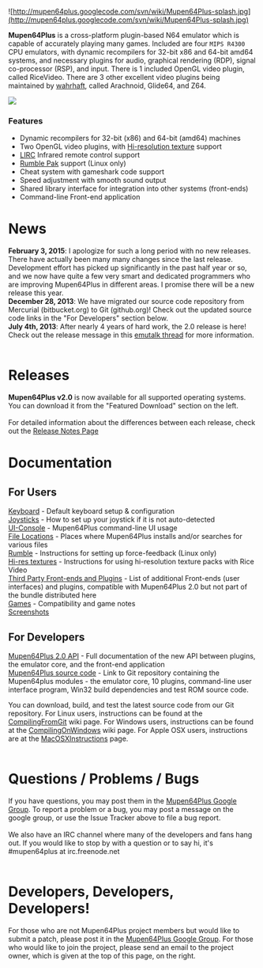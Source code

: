 ![http://mupen64plus.googlecode.com/svn/wiki/Mupen64Plus-splash.jpg](http://mupen64plus.googlecode.com/svn/wiki/Mupen64Plus-splash.jpg)

**Mupen64Plus** is a cross-platform plugin-based N64 emulator which is capable of accurately playing many games.  Included are four `MIPS R4300` CPU emulators, with dynamic recompilers for 32-bit x86 and 64-bit amd64 systems, and necessary plugins for audio, graphical rendering (RDP), signal co-processor (RSP), and input.  There is 1 included OpenGL video plugin, called RiceVideo.  There are 3 other excellent video plugins being maintained by [wahrhaft](http://bitbucket.org/wahrhaft/), called Arachnoid, Glide64, and Z64.

[![](https://www.paypalobjects.com/en_US/i/btn/btn_donateCC_LG.gif)](https://www.paypal.com/cgi-bin/webscr?cmd=_s-xclick&hosted_button_id=R8CQB9JZH9WMN)

### Features ###
  * Dynamic recompilers for 32-bit (x86) and 64-bit (amd64) machines
  * Two OpenGL video plugins, with [Hi-resolution texture](HighResolutionTextures.md) support
  * [LIRC](LIRC.md) Infrared remote control support
  * [Rumble Pak](RumbleSupport.md) support (Linux only)
  * Cheat system with gameshark code support
  * Speed adjustment with smooth sound output
  * Shared library interface for integration into other systems (front-ends)
  * Command-line Front-end application

# News #

**February 3, 2015**: I apologize for such a long period with no new releases.  There have actually been many many changes since the last release.  Development effort has picked up significantly in the past half year or so, and we now have quite a few very smart and dedicated programmers who are improving Mupen64Plus in different areas. I promise there will be a new release this year.<br>
<b>December 28, 2013</b>: We have migrated our source code repository from Mercurial (bitbucket.org) to Git (github.org)!  Check out the updated source code links in the "For Developers" section below.<br>
<b>July 4th, 2013</b>: After nearly 4 years of hard work, the 2.0 release is here!  Check out the release message in this <a href='http://www.emutalk.net/threads/54632-Mupen64Plus-v2-0-is-here!'>emutalk thread</a> for more information.<br>
<br>
<h1>Releases</h1>
<b>Mupen64Plus v2.0</b> is now available for all supported operating systems.  You can download it from the "Featured Download" section on the left.<br>
<br>
For detailed information about the differences between each release, check out the <a href='ReleasePage.md'>Release Notes Page</a>

<h1>Documentation</h1>

<h2>For Users</h2>
<a href='KeyboardSetup.md'>Keyboard</a> - Default keyboard setup & configuration<br>
<a href='ControllerSetup.md'>Joysticks</a> - How to set up your joystick if it is not auto-detected<br>
<a href='UIConsoleUsage.md'>UI-Console</a> - Mupen64Plus command-line UI usage<br>
<a href='FileLocations.md'>File Locations</a> - Places where Mupen64Plus installs and/or searches for various files<br>
<a href='RumbleSupport.md'>Rumble</a> - Instructions for setting up force-feedback (Linux only)<br>
<a href='HighResolutionTextures.md'>Hi-res textures</a> - Instructions for using hi-resolution texture packs with Rice Video<br>
<a href='ThirdPartyPlugins.md'>Third Party Front-ends and Plugins</a> - List of additional Front-ends (user interfaces) and plugins, compatible with Mupen64Plus 2.0 but not part of the bundle distributed here<br>
<a href='GameCompatibility.md'>Games</a> - Compatibility and game notes<br>
<a href='Screenshots.md'>Screenshots</a><br>

<h2>For Developers</h2>
<a href='https://github.com/mupen64plus/mupen64plus-core/wiki/Mupen64Plus-v2.0-Core-API-v1.0'>Mupen64Plus 2.0 API</a> - Full documentation of the new API between plugins, the emulator core, and the front-end application<br>
<a href='https://github.com/mupen64plus'>Mupen64Plus source code</a> - Link to Git repository containing the Mupen64plus modules - the emulator core, 10 plugins, command-line user interface program, Win32 build dependencies and test ROM source code.<br>

You can download, build, and test the latest source code from our Git repository.  For Linux users, instructions can be found at the <a href='CompilingFromGit.md'>CompilingFromGit</a> wiki page.  For Windows users, instructions can be found at the <a href='CompilingOnWindows.md'>CompilingOnWindows</a> wiki page.  For Apple OSX users, instructions are at the <a href='MacOSXInstructions.md'>MacOSXInstructions</a> page.<br>
<br>
<h1>Questions  / Problems / Bugs</h1>
If you have questions, you may post them in the <a href='http://groups.google.com/group/mupen64plus'>Mupen64Plus Google Group</a>.  To report a problem or a bug, you may post a message on the google group, or use the Issue Tracker above to file a bug report.<br>
<br>
We also have an IRC channel where many of the developers and fans hang out.  If you would like to stop by with a question or to say hi, it's #mupen64plus at irc.freenode.net<br>
<br>
<h1>Developers, Developers, Developers!</h1>

For those who are not Mupen64Plus project members but would like to submit a patch, please post it in the <a href='http://groups.google.com/group/mupen64plus'>Mupen64Plus Google Group</a>.  For those who would like to join the project, please send an email to the project owner, which is given at the top of this page, on the right.<br>
